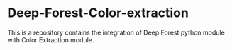 # Deep-Forest-Color-extraction

This is a repository contains the integration of Deep Forest python module with Color Extraction module.

